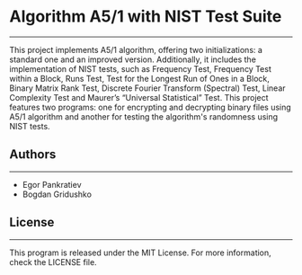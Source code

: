 # Algorithm A5/1 with NIST Test Suite
___

This project implements A5/1 algorithm, offering two initializations: a standard one and an improved version.
Additionally, it includes the implementation of NIST tests, such as Frequency Test, Frequency Test within a Block,
Runs Test, Test for the Longest Run of Ones in a Block, Binary Matrix Rank Test, Discrete Fourier Transform
(Spectral) Test, Linear Complexity Test and Maurer’s “Universal Statistical” Test. This project features two programs: 
one for encrypting and decrypting binary files using A5/1 algorithm and another for testing the algorithm's randomness 
using NIST tests.

## Authors
___
* Egor Pankratiev
* Bogdan Gridushko

## License
___
This program is released under the MIT License. For more information, check the LICENSE file.